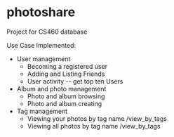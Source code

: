 # photoshare
Project for CS460 database

Use Case Implemented:
* User management
	* Becoming a registered user
	* Adding and Listing Friends
	* User activity  -- get top ten Users
* Album and photo management
	* Photo and album browsing
	* Photo and album creating
* Tag management
	* Viewing your photos by tag name  /view_by_tags
	* Viewing all photos by tag name /view_by_tags
